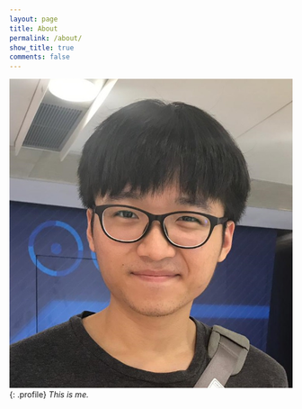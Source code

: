 ```yaml
---
layout: page
title: About
permalink: /about/
show_title: true
comments: false
---
```


![](/assets/img/profile_pic.jpg){: .profile}
*This is me.*
